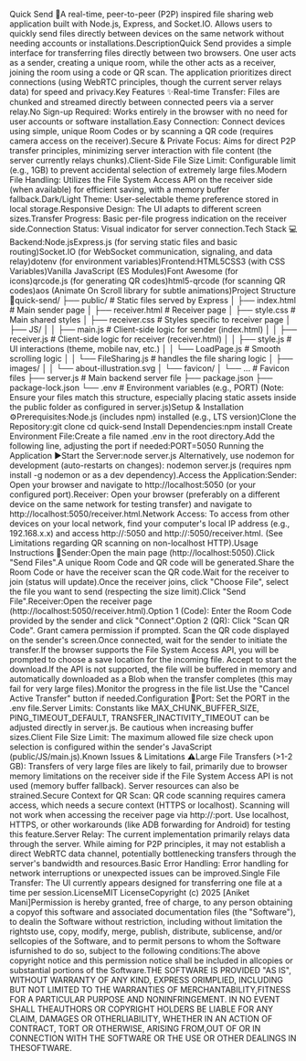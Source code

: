 Quick Send 🚀A real-time, peer-to-peer (P2P) inspired file sharing web application built with Node.js, Express, and Socket.IO. Allows users to quickly send files directly between devices on the same network without needing accounts or installations.DescriptionQuick Send provides a simple interface for transferring files directly between two browsers. One user acts as a sender, creating a unique room, while the other acts as a receiver, joining the room using a code or QR scan. The application prioritizes direct connections (using WebRTC principles, though the current server relays data) for speed and privacy.Key Features ✨Real-time Transfer: Files are chunked and streamed directly between connected peers via a server relay.No Sign-up Required: Works entirely in the browser with no need for user accounts or software installation.Easy Connection: Connect devices using simple, unique Room Codes or by scanning a QR code (requires camera access on the receiver).Secure & Private Focus: Aims for direct P2P transfer principles, minimizing server interaction with file content (the server currently relays chunks).Client-Side File Size Limit: Configurable limit (e.g., 1GB) to prevent accidental selection of extremely large files.Modern File Handling: Utilizes the File System Access API on the receiver side (when available) for efficient saving, with a memory buffer fallback.Dark/Light Theme: User-selectable theme preference stored in local storage.Responsive Design: The UI adapts to different screen sizes.Transfer Progress: Basic per-file progress indication on the receiver side.Connection Status: Visual indicator for server connection.Tech Stack 💻Backend:Node.jsExpress.js (for serving static files and basic routing)Socket.IO (for WebSocket communication, signaling, and data relay)dotenv (for environment variables)Frontend:HTML5CSS3 (with CSS Variables)Vanilla JavaScript (ES Modules)Font Awesome (for icons)qrcode.js (for generating QR codes)html5-qrcode (for scanning QR codes)aos (Animate On Scroll library for subtle animations)Project Structure 📁quick-send/
├── public/ # Static files served by Express
│   ├── index.html # Main sender page
│   ├── receiver.html # Receiver page
│   ├── style.css # Main shared styles
│   ├── receiver.css # Styles specific to receiver page
│   ├── JS/
│   │   ├── main.js # Client-side logic for sender (index.html)
│   │   ├── receiver.js # Client-side logic for receiver (receiver.html)
│   │   ├── style.js # UI interactions (theme, mobile nav, etc.)
│   │   └── LoadPage.js # Smooth scrolling logic
│   │   └── FileSharing.js # handles the file sharing logic
│   ├── images/
│   │   └── about-illustration.svg
│   └── favicon/
│       └── ... # Favicon files
├── server.js # Main backend server file
├── package.json
├── package-lock.json
└── .env # Environment variables (e.g., PORT)
(Note: Ensure your files match this structure, especially placing static assets inside the public folder as configured in server.js)Setup & Installation ⚙️Prerequisites:Node.js (includes npm) installed (e.g., LTS version)Clone the Repository:git clone <your-repository-url>
cd quick-send
Install Dependencies:npm install
Create Environment File:Create a file named .env in the root directory.Add the following line, adjusting the port if needed:PORT=5050
Running the Application ▶️Start the Server:node server.js
Alternatively, use nodemon for development (auto-restarts on changes): nodemon server.js (requires npm install -g nodemon or as a dev dependency).Access the Application:Sender: Open your browser and navigate to http://localhost:5050 (or your configured port).Receiver: Open your browser (preferably on a different device on the same network for testing transfer) and navigate to http://localhost:5050/receiver.html.Network Access: To access from other devices on your local network, find your computer's local IP address (e.g., 192.168.x.x) and access http://<your-local-ip>:5050 and http://<your-local-ip>:5050/receiver.html. (See Limitations regarding QR scanning on non-localhost HTTP).Usage Instructions 📖Sender:Open the main page (http://localhost:5050).Click "Send Files".A unique Room Code and QR code will be generated.Share the Room Code or have the receiver scan the QR code.Wait for the receiver to join (status will update).Once the receiver joins, click "Choose File", select the file you want to send (respecting the size limit).Click "Send File".Receiver:Open the receiver page (http://localhost:5050/receiver.html).Option 1 (Code): Enter the Room Code provided by the sender and click "Connect".Option 2 (QR): Click "Scan QR Code". Grant camera permission if prompted. Scan the QR code displayed on the sender's screen.Once connected, wait for the sender to initiate the transfer.If the browser supports the File System Access API, you will be prompted to choose a save location for the incoming file. Accept to start the download.If the API is not supported, the file will be buffered in memory and automatically downloaded as a Blob when the transfer completes (this may fail for very large files).Monitor the progress in the file list.Use the "Cancel Active Transfer" button if needed.Configuration 🔧Port: Set the PORT in the .env file.Server Limits: Constants like MAX_CHUNK_BUFFER_SIZE, PING_TIMEOUT_DEFAULT, TRANSFER_INACTIVITY_TIMEOUT can be adjusted directly in server.js. Be cautious when increasing buffer sizes.Client File Size Limit: The maximum allowed file size check upon selection is configured within the sender's JavaScript (public/JS/main.js).Known Issues & Limitations ⚠️Large File Transfers (>1-2 GB): Transfers of very large files are likely to fail, primarily due to browser memory limitations on the receiver side if the File System Access API is not used (memory buffer fallback). Server resources can also be strained.Secure Context for QR Scan: QR code scanning requires camera access, which needs a secure context (HTTPS or localhost). Scanning will not work when accessing the receiver page via http://<local-ip-address>:port. Use localhost, HTTPS, or other workarounds (like ADB forwarding for Android) for testing this feature.Server Relay: The current implementation primarily relays data through the server. While aiming for P2P principles, it may not establish a direct WebRTC data channel, potentially bottlenecking transfers through the server's bandwidth and resources.Basic Error Handling: Error handling for network interruptions or unexpected issues can be improved.Single File Transfer: The UI currently appears designed for transferring one file at a time per session.LicenseMIT LicenseCopyright (c) 2025 [Aniket Mani]Permission is hereby granted, free of charge, to any person obtaining a copyof this software and associated documentation files (the "Software"), to dealin the Software without restriction, including without limitation the rightsto use, copy, modify, merge, publish, distribute, sublicense, and/or sellcopies of the Software, and to permit persons to whom the Software isfurnished to do so, subject to the following conditions:The above copyright notice and this permission notice shall be included in allcopies or substantial portions of the Software.THE SOFTWARE IS PROVIDED "AS IS", WITHOUT WARRANTY OF ANY KIND, EXPRESS ORIMPLIED, INCLUDING BUT NOT LIMITED TO THE WARRANTIES OF MERCHANTABILITY,FITNESS FOR A PARTICULAR PURPOSE AND NONINFRINGEMENT. IN NO EVENT SHALL THEAUTHORS OR COPYRIGHT HOLDERS BE LIABLE FOR ANY CLAIM, DAMAGES OR OTHERLIABILITY, WHETHER IN AN ACTION OF CONTRACT, TORT OR OTHERWISE, ARISING FROM,OUT OF OR IN CONNECTION WITH THE SOFTWARE OR THE USE OR OTHER DEALINGS IN THESOFTWARE.
